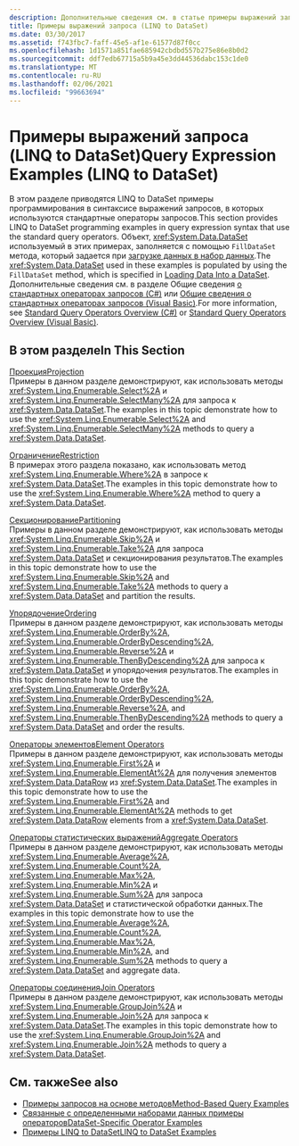 ```yaml
---
description: Дополнительные сведения см. в статье примеры выражений запросов (LINQ to DataSet).
title: Примеры выражений запроса (LINQ to DataSet)
ms.date: 03/30/2017
ms.assetid: f743fbc7-faff-45e5-af1e-61577d87f0cc
ms.openlocfilehash: 1d1571a851fae685942cbdbd557b275e86e8b0d2
ms.sourcegitcommit: ddf7edb67715a5b9a45e3dd44536dabc153c1de0
ms.translationtype: MT
ms.contentlocale: ru-RU
ms.lasthandoff: 02/06/2021
ms.locfileid: "99663694"
---
```

# <a name="query-expression-examples-linq-to-dataset"></a><span data-ttu-id="8b233-103">Примеры выражений запроса (LINQ to DataSet)</span><span class="sxs-lookup"><span data-stu-id="8b233-103">Query Expression Examples (LINQ to DataSet)</span></span>

<span data-ttu-id="8b233-104">В этом разделе приводятся LINQ to DataSet примеры программирования в синтаксисе выражений запросов, в которых используются стандартные операторы запросов.</span><span class="sxs-lookup"><span data-stu-id="8b233-104">This section provides LINQ to DataSet programming examples in query expression syntax that use the standard query operators.</span></span> <span data-ttu-id="8b233-105">Объект, <xref:System.Data.DataSet> используемый в этих примерах, заполняется с помощью `FillDataSet` метода, который задается при [загрузке данных в набор данных](loading-data-into-a-dataset.md).</span><span class="sxs-lookup"><span data-stu-id="8b233-105">The <xref:System.Data.DataSet> used in these examples is populated by using the `FillDataSet` method, which is specified in [Loading Data Into a DataSet](loading-data-into-a-dataset.md).</span></span> <span data-ttu-id="8b233-106">Дополнительные сведения см. в разделе Общие сведения [о стандартных операторах запросов (C#)](../../../csharp/programming-guide/concepts/linq/standard-query-operators-overview.md) или [Общие сведения о стандартных операторах запросов (Visual Basic)](../../../visual-basic/programming-guide/concepts/linq/standard-query-operators-overview.md).</span><span class="sxs-lookup"><span data-stu-id="8b233-106">For more information, see [Standard Query Operators Overview (C#)](../../../csharp/programming-guide/concepts/linq/standard-query-operators-overview.md) or [Standard Query Operators Overview (Visual Basic)](../../../visual-basic/programming-guide/concepts/linq/standard-query-operators-overview.md).</span></span>  
  
## <a name="in-this-section"></a><span data-ttu-id="8b233-107">В этом разделе</span><span class="sxs-lookup"><span data-stu-id="8b233-107">In This Section</span></span>  

 [<span data-ttu-id="8b233-108">Проекция</span><span class="sxs-lookup"><span data-stu-id="8b233-108">Projection</span></span>](query-expression-syntax-examples-projection-linq-to-dataset.md)  
 <span data-ttu-id="8b233-109">Примеры в данном разделе демонстрируют, как использовать методы <xref:System.Linq.Enumerable.Select%2A> и <xref:System.Linq.Enumerable.SelectMany%2A> для запроса к <xref:System.Data.DataSet>.</span><span class="sxs-lookup"><span data-stu-id="8b233-109">The examples in this topic demonstrate how to use the <xref:System.Linq.Enumerable.Select%2A> and <xref:System.Linq.Enumerable.SelectMany%2A> methods to query a <xref:System.Data.DataSet>.</span></span>  
  
 [<span data-ttu-id="8b233-110">Ограничение</span><span class="sxs-lookup"><span data-stu-id="8b233-110">Restriction</span></span>](query-expression-syntax-examples-restriction-linq-to-dataset.md)  
 <span data-ttu-id="8b233-111">В примерах этого раздела показано, как использовать метод <xref:System.Linq.Enumerable.Where%2A> в запросе к <xref:System.Data.DataSet>.</span><span class="sxs-lookup"><span data-stu-id="8b233-111">The examples in this topic demonstrate how to use the <xref:System.Linq.Enumerable.Where%2A> method to query a <xref:System.Data.DataSet>.</span></span>  
  
 [<span data-ttu-id="8b233-112">Секционирование</span><span class="sxs-lookup"><span data-stu-id="8b233-112">Partitioning</span></span>](query-expression-syntax-examples-partitioning.md)  
 <span data-ttu-id="8b233-113">Примеры в данном разделе демонстрируют, как использовать методы <xref:System.Linq.Enumerable.Skip%2A> и <xref:System.Linq.Enumerable.Take%2A> для запроса <xref:System.Data.DataSet> и секционирования результатов.</span><span class="sxs-lookup"><span data-stu-id="8b233-113">The examples in this topic demonstrate how to use the <xref:System.Linq.Enumerable.Skip%2A> and <xref:System.Linq.Enumerable.Take%2A> methods to query a <xref:System.Data.DataSet> and partition the results.</span></span>  
  
 [<span data-ttu-id="8b233-114">Упорядочение</span><span class="sxs-lookup"><span data-stu-id="8b233-114">Ordering</span></span>](query-expression-syntax-examples-ordering-linq-to-dataset.md)  
 <span data-ttu-id="8b233-115">Примеры в данном разделе демонстрируют, как использовать методы <xref:System.Linq.Enumerable.OrderBy%2A>, <xref:System.Linq.Enumerable.OrderByDescending%2A>, <xref:System.Linq.Enumerable.Reverse%2A> и <xref:System.Linq.Enumerable.ThenByDescending%2A> для запроса к <xref:System.Data.DataSet> и упорядочения результатов.</span><span class="sxs-lookup"><span data-stu-id="8b233-115">The examples in this topic demonstrate how to use the <xref:System.Linq.Enumerable.OrderBy%2A>, <xref:System.Linq.Enumerable.OrderByDescending%2A>, <xref:System.Linq.Enumerable.Reverse%2A>, and <xref:System.Linq.Enumerable.ThenByDescending%2A> methods to query a <xref:System.Data.DataSet> and order the results.</span></span>  
  
 [<span data-ttu-id="8b233-116">Операторы элементов</span><span class="sxs-lookup"><span data-stu-id="8b233-116">Element Operators</span></span>](query-expression-syntax-examples-element-operators.md)  
 <span data-ttu-id="8b233-117">Примеры в данном разделе демонстрируют, как использовать методы <xref:System.Linq.Enumerable.First%2A> и <xref:System.Linq.Enumerable.ElementAt%2A> для получения элементов <xref:System.Data.DataRow> из <xref:System.Data.DataSet>.</span><span class="sxs-lookup"><span data-stu-id="8b233-117">The examples in this topic demonstrate how to use the <xref:System.Linq.Enumerable.First%2A> and <xref:System.Linq.Enumerable.ElementAt%2A> methods to get <xref:System.Data.DataRow> elements from a <xref:System.Data.DataSet>.</span></span>  
  
 [<span data-ttu-id="8b233-118">Операторы статистических выражений</span><span class="sxs-lookup"><span data-stu-id="8b233-118">Aggregate Operators</span></span>](query-expression-syntax-examples-aggregate-operators.md)  
 <span data-ttu-id="8b233-119">Примеры в данном разделе демонстрируют, как использовать методы <xref:System.Linq.Enumerable.Average%2A>, <xref:System.Linq.Enumerable.Count%2A>, <xref:System.Linq.Enumerable.Max%2A>, <xref:System.Linq.Enumerable.Min%2A> и <xref:System.Linq.Enumerable.Sum%2A> для запроса <xref:System.Data.DataSet> и статистической обработки данных.</span><span class="sxs-lookup"><span data-stu-id="8b233-119">The examples in this topic demonstrate how to use the <xref:System.Linq.Enumerable.Average%2A>, <xref:System.Linq.Enumerable.Count%2A>, <xref:System.Linq.Enumerable.Max%2A>, <xref:System.Linq.Enumerable.Min%2A>, and <xref:System.Linq.Enumerable.Sum%2A> methods to query a <xref:System.Data.DataSet> and aggregate data.</span></span>  
  
 [<span data-ttu-id="8b233-120">Операторы соединения</span><span class="sxs-lookup"><span data-stu-id="8b233-120">Join Operators</span></span>](query-expression-syntax-examples-join-operators.md)  
 <span data-ttu-id="8b233-121">Примеры в данном разделе демонстрируют, как использовать методы <xref:System.Linq.Enumerable.GroupJoin%2A> и <xref:System.Linq.Enumerable.Join%2A> для запроса к <xref:System.Data.DataSet>.</span><span class="sxs-lookup"><span data-stu-id="8b233-121">The examples in this topic demonstrate how to use the <xref:System.Linq.Enumerable.GroupJoin%2A> and <xref:System.Linq.Enumerable.Join%2A> methods to query a <xref:System.Data.DataSet>.</span></span>  
  
## <a name="see-also"></a><span data-ttu-id="8b233-122">См. также</span><span class="sxs-lookup"><span data-stu-id="8b233-122">See also</span></span>

- [<span data-ttu-id="8b233-123">Примеры запросов на основе методов</span><span class="sxs-lookup"><span data-stu-id="8b233-123">Method-Based Query Examples</span></span>](method-based-query-examples-linq-to-dataset.md)
- [<span data-ttu-id="8b233-124">Связанные с определенными наборами данных примеры операторов</span><span class="sxs-lookup"><span data-stu-id="8b233-124">DataSet-Specific Operator Examples</span></span>](dataset-specific-operator-examples-linq-to-dataset.md)
- [<span data-ttu-id="8b233-125">Примеры LINQ to DataSet</span><span class="sxs-lookup"><span data-stu-id="8b233-125">LINQ to DataSet Examples</span></span>](linq-to-dataset-examples.md)
